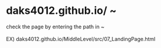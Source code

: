 # daks4012.github.io/ ~
check the page by entering the path in ~<br><br>
EX) daks4012.github.io/MiddleLevel/src/07_LandingPage.html
